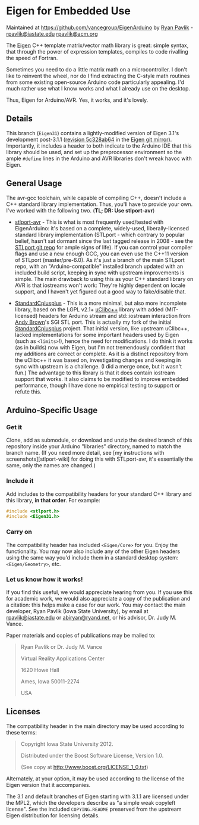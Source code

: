 Eigen for Embedded Use
======================
Maintained at <https://github.com/vancegroup/EigenArduino> by [Ryan
Pavlik][] - <rpavlik@iastate.edu> <rpavlik@acm.org>

The [Eigen][] C++ template matrix/vector math library is great: simple
syntax, that through the power of expression templates, compiles to code
rivalling the speed of Fortran.

Sometimes you need to do a little matrix math on a microcontroller. I
don't like to reinvent the wheel, nor do I find extracting the C-style
math routines from some existing open-source Arduino code particularly
appealing. I'd much rather use what I know works and what I already use
on the desktop. 

Thus, Eigen for Arduino/AVR. Yes, it works, and it's lovely.

[Ryan Pavlik]: http://academic.cleardefinition.com/ "Ryan A. Pavlik's academic homepage and blog"
[Eigen]: http://eigen.tuxfamily.org/ "Eigen matrix and vector math template library"

Details
-------
This branch (`Eigen31`) contains a lightly-modified version of Eigen
3.1's development post-3.1.1 ([revision 5c328ab64][upstreamcommit] in
the [Eigen git mirror][eigengit]). Importantly, it includes a header to
both indicate to the Arduino IDE that this library should be used, and
set up the preprocessor environment so the ample `#define` lines in the
Arduino and AVR libraries don't wreak havoc with Eigen.

[upstreamcommit]: https://github.com/vancegroup-mirrors/eigen/commit/5c328ab643d76bac17c91480c58127baab740235
[eigengit]: https://github.com/vancegroup-mirrors/eigen

General Usage
-------------
The avr-gcc toolchain, while capable of compiling C++, doesn't include a
C++ standard library implementation. Thus, you'll have to provide your
own. I've worked with the following two. (**TL; DR: Use stlport-avr**)

- [stlport-avr][] - This is what is most frequently used/tested with
    EigenArduino: it's based on a complete, widely-used,
    liberally-licensed standard library implementation (STLport - which
    contrary to popular belief, hasn't sat dormant since the last tagged
    release in 2008 - see the [STLport git repo][stlport-git] for ample
    signs of life). If you can control your compiler flags and use a new
    enough GCC, you can even use the C++11 version of STLport
    (master/pre-6.0). As it's just a branch of the main STLport repo,
    with an "Arduino-compatible" installed branch updated with an
    included build script, keeping in sync with upstream improvements is
    simple. The main drawback to using this as your C++ standard library
    on AVR is that iostreams won't work: They're highly dependent on
    locale support, and I haven't yet figured out a good way to
    fake/disable that.

- [StandardCplusplus][] - This is a more minimal, but also more
    incomplete library, based on the LGPL v2.1+ [uClibc++][] library
    with added (MIT-licensed) headers for Arduino stream and
    std::iostream interaction from [Andy Brown][andybrownserstream]'s
    SGI STL port. This is actually my fork of the initial
    [StandardCplusplus][upstreamstdcpp] project. That initial version,
    like upstream uClibc++, lacked implementations for some important
    headers used by Eigen (such as `<limits>`!), hence the need for
    modifications. I do think it works (as in builds) now with Eigen,
    but I'm not tremendously confident that my additions are correct or
    complete. As it is a distinct repository from the uClibc++ it was
    based on, investigating changes and keeping in sync with upstream is
    a challenge. (I did a merge once, but it wasn't fun.) The advantage
    to this library is that it does contain iostream support that works.
    It also claims to be modified to improve embedded performance,
    though I have done no empirical testing to support or refute this.


[stlport-avr]: https://github.com/vancegroup/stlport-avr
[stlport-git]: http://stlport.git.sourceforge.net/git/gitweb.cgi?p=stlport/stlport;a=summary
[StandardCplusplus]: https://github.com/rpavlik/StandardCplusplus
[uClibc++]: http://cxx.uclibc.org/
[andybrownserstream]: http://andybrown.me.uk/wk/2011/01/15/the-standard-template-library-stl-for-avr-with-c-streams/
[upstreamstdcpp]:https://github.com/maniacbug/StandardCplusplus

Arduino-Specific Usage
----------------------

### Get it
Clone, add as submodule, or download and unzip the desired branch of
this repository inside your Arduino "libraries" directory, named to
match the branch name. (If you need more detail, see [my instructions
with screenshots][stlport-wiki] for doing this with STLport-avr, it's
essentially the same, only the names are changed.)

### Include it
Add includes to the compatibility headers for your standard C++ library
and this library, **in that order**. For example:

```c++
#include <stlport.h>
#include <Eigen31.h>
```

### Carry on
The compatibility header has included `<Eigen/Core>` for you. Enjoy the
functionality. You may now also include any of the other Eigen headers
using the same way you'd include them in a standard desktop system:
`<Eigen/Geometry>`, etc.

### Let us know how it works!

If you find this useful, we would appreciate hearing from you. If you
use this for academic work, we would also appreciate a copy of the
publication and a citation: this helps make a case for our work. You may
contact the main developer, Ryan Pavlik (Iowa State University), by
email at <rpavlik@iastate.edu> or <abiryan@ryand.net>, or his advisor,
Dr. Judy M. Vance.

Paper materials and copies of publications may be mailed to:

> Ryan Pavlik or Dr. Judy M. Vance
>
> Virtual Reality Applications Center
>
> 1620 Howe Hall
>
> Ames, Iowa 50011-2274
>
> USA


Licenses
--------
The compatibility header in the main directory may be used according to
these terms:

> Copyright Iowa State University 2012.
>
> Distributed under the Boost Software License, Version 1.0.
>
> (See copy at <http://www.boost.org/LICENSE_1_0.txt>)

Alternately, at your option, it may be used according to the license of
the Eigen version that it accompanies.

The 3.1 and default branches of Eigen starting with 3.1.1 are licensed
under the MPL2, which the developers describe as "a simple weak copyleft
license". See the included `COPYING.README` preserved from the upstream
Eigen distribution for licensing details.
